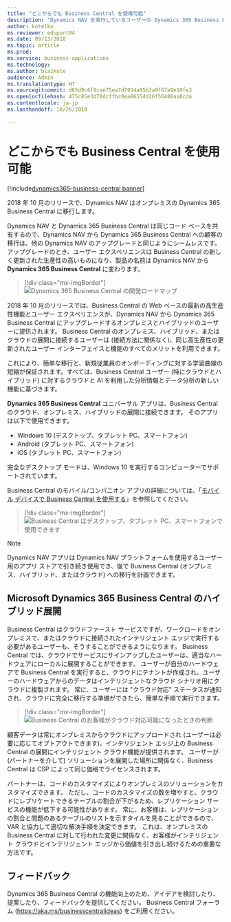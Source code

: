```yaml
---
title: "どこからでも Business Central を使用可能"
description: "Dynamics NAV を実行しているユーザーの Dynamics 365 Business Central への移行は、他の Dynamics NAV のアップグレードと同じようにシームレスです。"
author: kotelko
ms.reviewer: edupont04
ms.date: 09/13/2018
ms.topic: article
ms.prod: 
ms.service: business-applications
ms.technology: 
ms.author: blazkote
audience: Admin
ms.translationtype: HT
ms.sourcegitcommit: d65d9c6f9cae75ea7d7934a95b3a9f67a9e10fe3
ms.openlocfilehash: 475c85e3d78dcffbc0ea86554d26f56488aa8cda
ms.contentlocale: ja-jp
ms.lasthandoff: 10/26/2018

---
```

#  <a name="business-central-everywhere"></a>どこからでも Business Central を使用可能

[!include[dynamics365-business-central banner](../includes/dynamics365-business-central.md)]

2018 年 10 月のリリースで、Dynamics NAV はオンプレミスの Dynamics 365 Business Central に移行します。  

Dynamics NAV と Dynamics 365 Business Central は同じコード ベースを共有するので、Dynamics NAV から Dynamics 365 Business Central への顧客の移行は、他の Dynamics NAV のアップグレードと同じようにシームレスです。 アップグレードのとき、ユーザー エクスペリエンスは Business Central の新しく更新された生産性の高いものになり、製品の名前は Dynamics NAV から **Dynamics 365 Business Central** に変わります。  

> [!div class="mx-imgBorder"]
> ![Dynamics 365 Business Central の開発ロードマップ](media/dynamics-nav-transitions-dynamics365-business-central-premises-1.png "Dynamics 365 Business Central の開発ロードマップ")

2018 年 10 月のリリースでは、Business Central の Web ベースの最新の高生産性機能とユーザー エクスペリエンスが、Dynamics NAV から Dynamics 365 Business Central にアップグレードするオンプレミスとハイブリッドのユーザーに提供されます。 Business Central のオンプレミス、ハイブリッド、またはクラウドの展開に接続するユーザーは (接続方法に関係なく)、同じ高生産性の更新されたユーザー インターフェイスと機能のすべてのメリットを利用できます。  

これにより、簡単な移行と、新規従業員のオンボーディングに対する学習曲線の短縮が保証されます。すべては、Business Central ユーザー (特にクラウドとハイブリッド) に対するクラウドと AI を利用した分析情報とデータ分析の新しい機能に基づきます。

**Dynamics 365 Business Central** ユニバーサル アプリは、Business Central のクラウド、オンプレミス、ハイブリッドの展開に接続できます。 そのアプリは以下で使用できます。

-   Windows 10 (デスクトップ、タブレット PC、スマートフォン)
-   Android (タブレット PC、スマートフォン)
-   iOS (タブレット PC、スマートフォン)  

完全なデスクトップ モードは、Windows 10 を実行するコンピューターでサポートされています。

Business Central のモバイル/コンパニオン アプリの詳細については、「[モバイル デバイスで Business Central を使用する](https://docs.microsoft.com/dynamics365/business-central/install-mobile-app)」を参照してください。

> [!div class="mx-imgBorder"]
> ![Business Central はデスクトップ、タブレット PC、スマートフォンで使用できます](media/bc-everywhere.png "Business Central はデスクトップ、タブレット PC、スマートフォンで使用できます")

> [!NOTE]
> Dynamics NAV アプリは Dynamics NAV プラットフォームを使用するユーザー用のアプリ ストアで引き続き使用でき、後で Business Central (オンプレミス、ハイブリッド、またはクラウド) への移行を計画できます。  

## <a name="microsoft-dynamics-365-business-central-hybrid-deployment"></a>Microsoft Dynamics 365 Business Central のハイブリッド展開

Business Central はクラウドファースト サービスですが、ワークロードをオンプレミスで、またはクラウドに接続されたインテリジェント エッジで実行する必要があるユーザーも、そうすることができるようになります。 Business Central では、クラウドでサービスにサインアップしたユーザーは、適当なハードウェアにローカルに展開することができます。 ユーザーが自分のハードウェアで Business Central を実行すると、クラウドにテナントが作成され、ユーザーのハードウェアからのデータはインテリジェントなクラウド シナリオ用にクラウドに複製されます。 常に、ユーザーには "クラウド対応" ステータスが通知され、クラウドに完全に移行する準備ができたら、簡単な手順で実行できます。  

> [!div class="mx-imgBorder"]
> ![Business Central のお客様がクラウド対応可能になったときの判断](media/dynamics365-business-central-available-premises-1.png "Business Central のお客様がクラウド対応可能になったときの判断")

顧客データは常にオンプレミスからクラウドにアップロードされ (ユーザーは必要に応じてオプトアウトできます)、インテリジェント エッジ上の Business Central の展開にインテリジェント クラウド機能が提供されます。 ユーザーが (パートナーを介して) ソリューションを展開した場所に関係なく、Business Central は CSP によって同じ価格でライセンスされます。  

パートナーは、コードのカスタマイズによりオンプレミスのソリューションをカスタマイズできます。 ただし、コードのカスタマイズの数を増やすと、クラウドにレプリケートできるテーブルの割合が下がるため、レプリケーション サービスの機能が低下する可能性があります。 常に、お客様は、レプリケーションの割合と問題のあるテーブルのリストを示すタイルを見ることができるので、VAR と協力して適切な解決手順を決定できます。 これは、オンプレミスの Business Central に対して行われた変更に関係なく、お客様がインテリジェント クラウドとインテリジェント エッジから価値を引き出し続けるための重要な方法です。   

## <a name="tell-us-what-you-think"></a>フィードバック
Dynamics 365 Business Central の機能向上のため、アイデアを検討したり、提案したり、フィードバックを提供してください。 Business Central フォーラム (https://aka.ms/businesscentralideas) をご利用ください。

